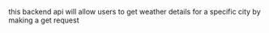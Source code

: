 this backend api will allow users to get weather details for a specific city by making a get request



